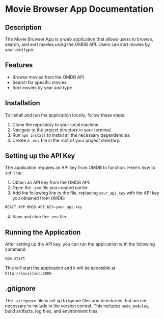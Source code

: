 # Movie Browser App Documentation

## Description
The Movie Browser App is a web application that allows users to browse, search, and sort movies using the OMDB API. Users can sort movies by year and type.

## Features
- Browse movies from the OMDB API
- Search for specific movies
- Sort movies by year and type

## Installation
To install and run the application locally, follow these steps:

1. Clone the repository to your local machine.
2. Navigate to the project directory in your terminal.
3. Run `npm install` to install all the necessary dependencies.
4. Create a `.env` file in the root of your project directory.

## Setting up the API Key
The application requires an API key from OMDB to function. Here's how to set it up:

1. Obtain an API key from the OMDB API.
2. Open the `.env` file you created earlier.
3. Add the following line to the file, replacing `your_api_key` with the API key you obtained from OMDB:

```javascript
REACT_APP_OMDB_API_KEY=your_api_key
```
4. Save and cloe the `.env` file.

## Running the Application
After setting up the API key, you can run the application with the following command:

```bash
npm start
```

This will start the application and it will be accesible at `http://localhost:3000`.

## .gitignore
The `.gitignore` file is set up to ignore files and directories that are not necessary to include in the version control. This includes `node_modules`, build artifacts, log files, and environment files.